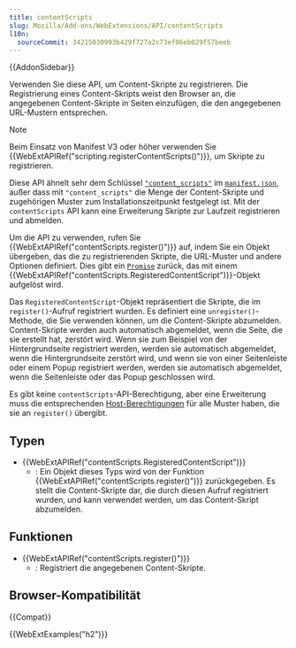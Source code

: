 ```yaml
---
title: contentScripts
slug: Mozilla/Add-ons/WebExtensions/API/contentScripts
l10n:
  sourceCommit: 34215030993b429f727a2c73ef06eb029f57beeb
---
```


{{AddonSidebar}}

Verwenden Sie diese API, um Content-Skripte zu registrieren. Die Registrierung eines Content-Skripts weist den Browser an, die angegebenen Content-Skripte in Seiten einzufügen, die den angegebenen URL-Mustern entsprechen.

> [!NOTE]
> Beim Einsatz von Manifest V3 oder höher verwenden Sie {{WebExtAPIRef("scripting.registerContentScripts()")}}, um Skripte zu registrieren.

Diese API ähnelt sehr dem Schlüssel [`"content_scripts"`](/de/docs/Mozilla/Add-ons/WebExtensions/manifest.json/content_scripts) im [`manifest.json`](/de/docs/Mozilla/Add-ons/WebExtensions/manifest.json), außer dass mit `"content_scripts"` die Menge der Content-Skripte und zugehörigen Muster zum Installationszeitpunkt festgelegt ist. Mit der `contentScripts` API kann eine Erweiterung Skripte zur Laufzeit registrieren und abmelden.

Um die API zu verwenden, rufen Sie {{WebExtAPIRef("contentScripts.register()")}} auf, indem Sie ein Objekt übergeben, das die zu registrierenden Skripte, die URL-Muster und andere Optionen definiert. Dies gibt ein [`Promise`](/de/docs/Web/JavaScript/Reference/Global_Objects/Promise) zurück, das mit einem {{WebExtAPIRef("contentScripts.RegisteredContentScript")}}-Objekt aufgelöst wird.

Das `RegisteredContentScript`-Objekt repräsentiert die Skripte, die im `register()`-Aufruf registriert wurden. Es definiert eine `unregister()`-Methode, die Sie verwenden können, um die Content-Skripte abzumelden. Content-Skripte werden auch automatisch abgemeldet, wenn die Seite, die sie erstellt hat, zerstört wird. Wenn sie zum Beispiel von der Hintergrundseite registriert werden, werden sie automatisch abgemeldet, wenn die Hintergrundseite zerstört wird, und wenn sie von einer Seitenleiste oder einem Popup registriert werden, werden sie automatisch abgemeldet, wenn die Seitenleiste oder das Popup geschlossen wird.

Es gibt keine `contentScripts`-API-Berechtigung, aber eine Erweiterung muss die entsprechenden [Host-Berechtigungen](/de/docs/Mozilla/Add-ons/WebExtensions/manifest.json/permissions#host_permissions) für alle Muster haben, die sie an `register()` übergibt.

## Typen

- {{WebExtAPIRef("contentScripts.RegisteredContentScript")}}
  - : Ein Objekt dieses Typs wird von der Funktion {{WebExtAPIRef("contentScripts.register()")}} zurückgegeben. Es stellt die Content-Skripte dar, die durch diesen Aufruf registriert wurden, und kann verwendet werden, um das Content-Skript abzumelden.

## Funktionen

- {{WebExtAPIRef("contentScripts.register()")}}
  - : Registriert die angegebenen Content-Skripte.

## Browser-Kompatibilität

{{Compat}}

{{WebExtExamples("h2")}}
